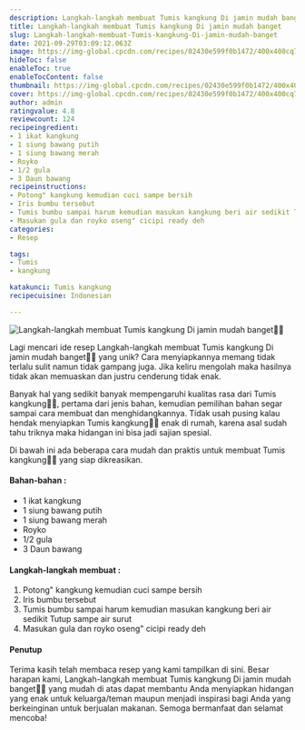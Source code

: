 ```yaml
---
description: Langkah-langkah membuat Tumis kangkung Di jamin mudah banget"
title: Langkah-langkah membuat Tumis kangkung Di jamin mudah banget
slug: Langkah-langkah-membuat-Tumis-kangkung-Di-jamin-mudah-banget
date: 2021-09-29T03:09:12.063Z
image: https://img-global.cpcdn.com/recipes/02430e599f0b1472/400x400cq70/photo.jpg
hideToc: false
enableToc: true
enableTocContent: false
thumbnail: https://img-global.cpcdn.com/recipes/02430e599f0b1472/400x400cq70/photo.jpg
cover: https://img-global.cpcdn.com/recipes/02430e599f0b1472/400x400cq70/photo.jpg
author: admin
ratingvalue: 4.8
reviewcount: 124
recipeingredient:
- 1 ikat kangkung
- 1 siung bawang putih
- 1 siung bawang merah
- Royko
- 1/2 gula
- 3 Daun bawang
recipeinstructions:
- Potong" kangkung kemudian cuci sampe bersih
- Iris bumbu tersebut
- Tumis bumbu sampai harum kemudian masukan kangkung beri air sedikit Tutup sampe air surut
- Masukan gula dan royko oseng" cicipi ready deh
categories:
- Resep

tags:
- Tumis
- kangkung

katakunci: Tumis kangkung
recipecuisine: Indonesian

---
```


![Langkah-langkah membuat Tumis kangkung Di jamin mudah banget👩‍🍳](https://img-global.cpcdn.com/recipes/02430e599f0b1472/400x400cq70/photo.jpg)

Lagi mencari ide resep Langkah-langkah membuat Tumis kangkung Di jamin mudah banget👩‍🍳 yang unik? Cara menyiapkannya memang tidak terlalu sulit namun tidak gampang juga. Jika keliru mengolah maka hasilnya tidak akan memuaskan dan justru cenderung tidak enak.

Banyak hal yang sedikit banyak mempengaruhi kualitas rasa dari Tumis kangkung👩‍🍳, pertama dari jenis bahan, kemudian pemilihan bahan segar sampai cara membuat dan menghidangkannya. Tidak usah pusing kalau hendak menyiapkan Tumis kangkung👩‍🍳 enak di rumah, karena asal sudah tahu triknya maka hidangan ini bisa jadi sajian spesial.

Di bawah ini ada beberapa cara mudah dan praktis untuk membuat Tumis kangkung👩‍🍳 yang siap dikreasikan.

<!--inarticleads1-->

#### Bahan-bahan :

- 1 ikat kangkung
- 1 siung bawang putih
- 1 siung bawang merah
- Royko
- 1/2 gula
- 3 Daun bawang

<!--inarticleads2-->

#### Langkah-langkah membuat :

1. Potong" kangkung kemudian cuci sampe bersih
1. Iris bumbu tersebut
1. Tumis bumbu sampai harum kemudian masukan kangkung beri air sedikit Tutup sampe air surut
1. Masukan gula dan royko oseng" cicipi ready deh

#### Penutup

Terima kasih telah membaca resep yang kami tampilkan di sini. Besar harapan kami, Langkah-langkah membuat Tumis kangkung Di jamin mudah banget👩‍🍳 yang mudah di atas dapat membantu Anda menyiapkan hidangan yang enak untuk keluarga/teman maupun menjadi inspirasi bagi Anda yang berkeinginan untuk berjualan makanan. Semoga bermanfaat dan selamat mencoba!